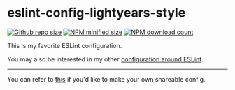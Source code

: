 # eslint-config-lightyears-style

[![Github repo size](https://img.shields.io/github/languages/code-size/lightyears1998/eslint-config-lightyears-style)](https://github.com/lightyears1998/eslint-config-lightyears-style)
[![NPM minified size](https://img.shields.io/bundlephobia/min/@lightyears1998/eslint-config-lightyears-style)](https://www.npmjs.com/package/@lightyears1998/eslint-config-lightyears-style)
[![NPM download count](https://img.shields.io/npm/dm/@lightyears1998/eslint-config-lightyears-style)](https://www.npmjs.com/package/@lightyears1998/eslint-config-lightyears-style)

This is my favorite ESLint configuration.

You may also be interested in my other [configuration around ESLint](https://lightyears1998.github.io/notebook/platform/node/eslint/).

---

You can refer to [this](https://eslint.org/docs/developer-guide/shareable-configs) if you'd like to make your own shareable config.

